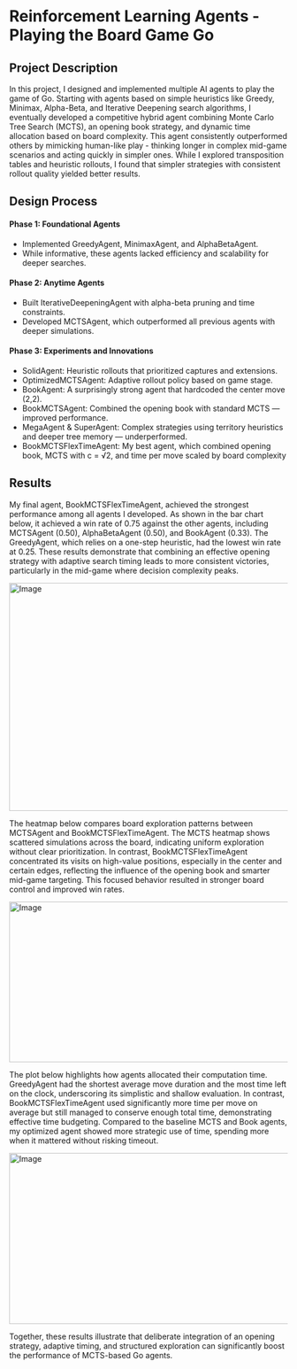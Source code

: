 # Reinforcement Learning Agents - Playing the Board Game Go

## Project Description
In this project, I designed and implemented multiple AI agents to play the game of Go. Starting with agents based on simple heuristics like Greedy, Minimax, Alpha-Beta, and Iterative Deepening search algorithms, I eventually developed a competitive hybrid agent combining Monte Carlo Tree Search (MCTS), an opening book strategy, and dynamic time allocation based on board complexity. This agent consistently outperformed others by mimicking human-like play - thinking longer in complex mid-game scenarios and acting quickly in simpler ones. While I explored transposition tables and heuristic rollouts, I found that simpler strategies with consistent rollout quality yielded better results.

## Design Process
#### Phase 1: Foundational Agents
- Implemented GreedyAgent, MinimaxAgent, and AlphaBetaAgent.
- While informative, these agents lacked efficiency and scalability for deeper searches.

#### Phase 2: Anytime Agents
- Built IterativeDeepeningAgent with alpha-beta pruning and time constraints.
- Developed MCTSAgent, which outperformed all previous agents with deeper simulations.

#### Phase 3: Experiments and Innovations
- SolidAgent: Heuristic rollouts that prioritized captures and extensions.
- OptimizedMCTSAgent: Adaptive rollout policy based on game stage.
- BookAgent: A surprisingly strong agent that hardcoded the center move (2,2).
- BookMCTSAgent: Combined the opening book with standard MCTS — improved performance.
- MegaAgent & SuperAgent: Complex strategies using territory heuristics and deeper tree memory — underperformed.
- BookMCTSFlexTimeAgent: My best agent, which combined opening book, MCTS with c = √2, and time per move scaled by board complexity

## Results

My final agent, BookMCTSFlexTimeAgent, achieved the strongest performance among all agents I developed. As shown in the bar chart below, it achieved a win rate of 0.75 against the other agents, including MCTSAgent (0.50), AlphaBetaAgent (0.50), and BookAgent (0.33). The GreedyAgent, which relies on a one-step heuristic, had the lowest win rate at 0.25. These results demonstrate that combining an effective opening strategy with adaptive search timing leads to more consistent victories, particularly in the mid-game where decision complexity peaks.

<img src="https://github.com/user-attachments/assets/e93bba91-29be-4393-b9dd-58108eedbaa7" alt="Image" width="540" height="412.5"> <br />

The heatmap below compares board exploration patterns between MCTSAgent and BookMCTSFlexTimeAgent. The MCTS heatmap shows scattered simulations across the board, indicating uniform exploration without clear prioritization. In contrast, BookMCTSFlexTimeAgent concentrated its visits on high-value positions, especially in the center and certain edges, reflecting the influence of the opening book and smarter mid-game targeting. This focused behavior resulted in stronger board control and improved win rates.

<img src="https://github.com/user-attachments/assets/36695c7d-b6ba-4ace-b8cc-3e9be685c13c" alt="Image" width="705" height="290"> <br />

The plot below highlights how agents allocated their computation time. GreedyAgent had the shortest average move duration and the most time left on the clock, underscoring its simplistic and shallow evaluation. In contrast, BookMCTSFlexTimeAgent used significantly more time per move on average but still managed to conserve enough total time, demonstrating effective time budgeting. Compared to the baseline MCTS and Book agents, my optimized agent showed more strategic use of time, spending more when it mattered without risking timeout.

<img src="https://github.com/user-attachments/assets/681ff8bc-17fa-4d8c-aa2a-43a0fa4bf0d5" alt="Image" width="652" height="309"> <br />

Together, these results illustrate that deliberate integration of an opening strategy, adaptive timing, and structured exploration can significantly boost the performance of MCTS-based Go agents.
